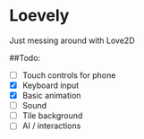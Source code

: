 # Loevely
Just messing around with Love2D

##Todo:

* [ ] Touch controls for phone
* [x] Keyboard input
* [x] Basic animation
* [ ] Sound
* [ ] Tile background
* [ ] AI / interactions
